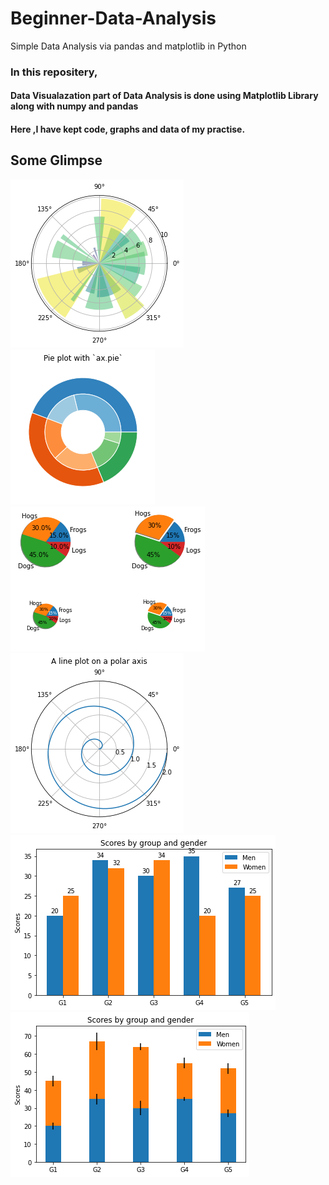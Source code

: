 # Beginner-Data-Analysis
Simple Data Analysis via pandas and matplotlib in Python

### In this repositery,

#### Data Visualazation part of Data Analysis is done using Matplotlib Library along with numpy and pandas
#### Here ,I have kept code, graphs and data of my practise.

## Some Glimpse

<img src=./pie-and-polar-charts/bar-chart-on-polar-axis-img.png>
<img src=./pie-and-polar-charts/nested-pie-charts-img.png>
<br>
<img src=./pie-and-polar-charts/pie-demo2-img.png>
<img src=./pie-and-polar-charts/polar-axis.png>
<br>
<img src=./bar_charts/grouped-bar-chart-img.png>
<img src=./bar_charts/stacked-bar-chart-img.png>





